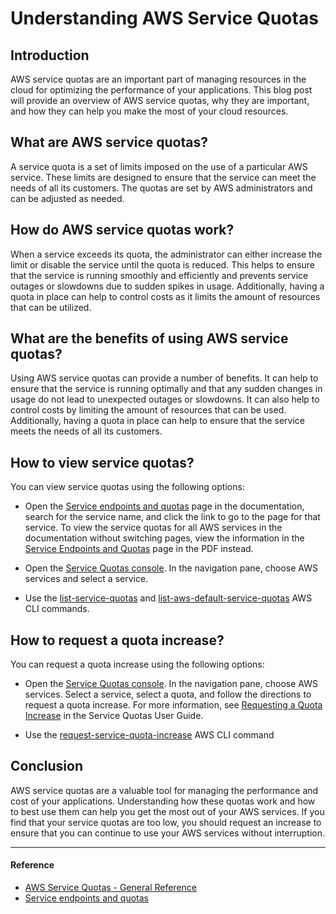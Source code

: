 # Understanding AWS Service Quotas

## Introduction

AWS service quotas are an important part of managing resources in the cloud for optimizing the performance of your applications. This blog post will provide an overview of AWS service quotas, why they are important, and how they can help you make the most of your cloud resources.

## What are AWS service quotas?

A service quota is a set of limits imposed on the use of a particular AWS service. These limits are designed to ensure that the service can meet the needs of all its customers. The quotas are set by AWS administrators and can be adjusted as needed.

## How do AWS service quotas work?

When a service exceeds its quota, the administrator can either increase the limit or disable the service until the quota is reduced. This helps to ensure that the service is running smoothly and efficiently and prevents service outages or slowdowns due to sudden spikes in usage. Additionally, having a quota in place can help to control costs as it limits the amount of resources that can be utilized.

## What are the benefits of using AWS service quotas?

Using AWS service quotas can provide a number of benefits. It can help to ensure that the service is running optimally and that any sudden changes in usage do not lead to unexpected outages or slowdowns. It can also help to control costs by limiting the amount of resources that can be used. Additionally, having a quota in place can help to ensure that the service meets the needs of all its customers.

## How to view service quotas?

You can view service quotas using the following options:

- Open the [Service endpoints and quotas](https://docs.aws.amazon.com/general/latest/gr/aws-service-information.html) page in the documentation, search for the service name, and click the link to go to the page for that service. To view the service quotas for all AWS services in the documentation without switching pages, view the information in the [Service Endpoints and Quotas](https://docs.aws.amazon.com/general/latest/gr/aws-general.pdf#aws-service-information) page in the PDF instead.

- Open the [Service Quotas console](https://console.aws.amazon.com/servicequotas/home). In the navigation pane, choose AWS services and select a service.

- Use the [list-service-quotas](https://docs.aws.amazon.com/cli/latest/reference/service-quotas/list-service-quotas.html) and [list-aws-default-service-quotas](https://docs.aws.amazon.com/cli/latest/reference/service-quotas/list-aws-default-service-quotas.html) AWS CLI commands.

## How to request a quota increase?

You can request a quota increase using the following options:

- Open the [Service Quotas console](https://console.aws.amazon.com/servicequotas/home). In the navigation pane, choose AWS services. Select a service, select a quota, and follow the directions to request a quota increase. For more information, see [Requesting a Quota Increase](https://docs.aws.amazon.com/servicequotas/latest/userguide/request-quota-increase.html) in the Service Quotas User Guide.

- Use the [request-service-quota-increase](https://docs.aws.amazon.com/cli/latest/reference/service-quotas/request-service-quota-increase.html) AWS CLI command

## Conclusion

AWS service quotas are a valuable tool for managing the performance and cost of your applications. Understanding how these quotas work and how to best use them can help you get the most out of your AWS services. If you find that your service quotas are too low, you should request an increase to ensure that you can continue to use your AWS services without interruption.

***

#### Reference
  - [AWS Service Quotas - General Reference](https://docs.aws.amazon.com/general/latest/gr/aws_service_limits.html)
  - [Service endpoints and quotas](https://docs.aws.amazon.com/general/latest/gr/aws-service-information.html)
  
